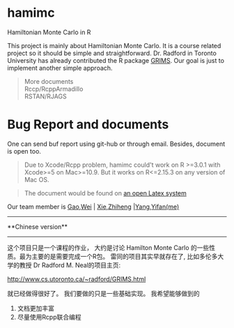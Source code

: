 hamimc
==

Hamiltonian Monte Carlo in R

This project is mainly about Hamiltonian Monte Carlo. It is a course related project so it should be simple and straightforward. Dr. Radford in Toronto University has already contributed the R package [GRIMS](http://www.cs.utoronto.ca/~radford/GRIMS.html). Our goal is just to implement another simple approach.

> More documents    
> Rccp/RcppArmadillo    
> RSTAN/RJAGS	

Bug Report and documents
====
One can send buf report using git-hub or through email. Besides, document is open too.


> Due to Xcode/Rcpp problem, hamimc could't work on R >=3.0.1 with Xcode>=5 on Mac>=10.9. But it works on R<=2.15.3 on any version of Mac OS.

> The document would be found on [an open Latex system](https://www.authorea.com/users/3481/articles/3578/)

Our team member is [Gao,Wei](http://mailto:g.w@uky.edu) | [Xie,Zhiheng](http://mailto:zhiheng.xie@uky.edu/) |[Yang,Yifan(me)](sweb.uky.edu/~yya234/)

<hr>
**Chinese version**
<hr>
这个项目只是一个课程的作业， 大约是讨论 Hamilton Monte Carlo 的一些性质。最为主要的是需要完成一个R包。
雷同的项目其实早就存在了, 比如多伦多大学的教授 Dr Radford M. Neal的项目主页:

http://www.cs.utoronto.ca/~radford/GRIMS.html

就已经做得很好了。 我们要做的只是一些基础实现。 我希望能够做到的


1. 文档更加丰富
2. 尽量使用Rcpp联合编程


